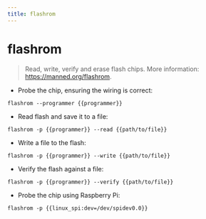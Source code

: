 ```yaml
---
title: flashrom
---
```

# flashrom

> Read, write, verify and erase flash chips.
> More information: <https://manned.org/flashrom>.

- Probe the chip, ensuring the wiring is correct:

`flashrom --programmer {{programmer}}`

- Read flash and save it to a file:

`flashrom -p {{programmer}} --read {{path/to/file}}`

- Write a file to the flash:

`flashrom -p {{programmer}} --write {{path/to/file}}`

- Verify the flash against a file:

`flashrom -p {{programmer}} --verify {{path/to/file}}`

- Probe the chip using Raspberry Pi:

`flashrom -p {{linux_spi:dev=/dev/spidev0.0}}`
